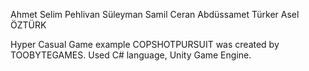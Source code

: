 Ahmet Selim Pehlivan
Süleyman Samil Ceran
Abdüssamet Türker
Asel ÖZTÜRK

Hyper Casual Game example
COPSHOTPURSUIT was created by TOOBYTEGAMES.
Used C# language, Unity Game Engine.
